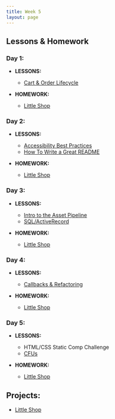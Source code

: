 ```yaml
---
title: Week 5
layout: page
---
```


## Lessons & Homework

### Day 1:

* **LESSONS:**
  - [Cart & Order Lifecycle](../lessons/cart_implementation)

* **HOMEWORK:**
  - [Little Shop](http://backend.turing.io/module2/projects/little_shop)

### Day 2:

* **LESSONS:**
  - [Accessibility Best Practices](../lessons/accessibility_best_practices)
  - [How To Write a Great README](../lessons/how_to_write_a_great_readme)

* **HOMEWORK:**
  - [Little Shop](http://backend.turing.io/module2/projects/little_shop)

### Day 3:

* **LESSONS:**
  - [Intro to the Asset Pipeline](../lessons/intro_to_the_asset_pipeline)
  - [SQL/ActiveRecord](../slides/sql_active_record)

* **HOMEWORK:**
  - [Little Shop](http://backend.turing.io/module2/projects/little_shop)

### Day 4:

* **LESSONS:**
  - [Callbacks & Refactoring](../lessons/callbacks_and_refactoring)

* **HOMEWORK:**
  - [Little Shop](http://backend.turing.io/module2/projects/little_shop)

### Day 5:

* **LESSONS:**
  - HTML/CSS Static Comp Challenge
  - [CFUs](https://github.com/turingschool/checks-for-understanding/blob/master/module-2/backend/week_5.md)

* **HOMEWORK:**
  - [Little Shop](http://backend.turing.io/module2/projects/little_shop)

## Projects:

* [Little Shop](http://backend.turing.io/module2/projects/little_shop)
